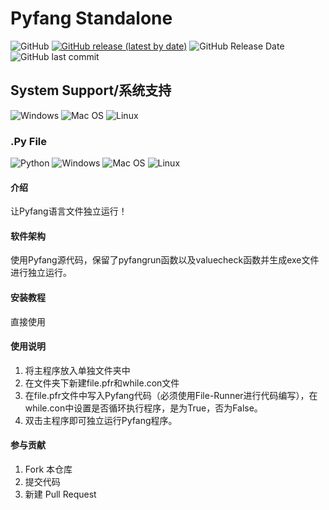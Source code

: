 # Pyfang Standalone

![GitHub](https://img.shields.io/github/license/fangcatchina/pyfang-standalone)
[![GitHub release (latest by date)](https://img.shields.io/github/v/release/fangcatchina/pyfang-standalone)](https://github.com/FangcatChina/pyfang-standalone/)
![GitHub Release Date](https://img.shields.io/github/release-date/fangcatchina/pyfang-standalone)
![GitHub last commit](https://img.shields.io/github/last-commit/fangcatchina/pyfang-standalone)
## System Support/系统支持

![Windows](https://img.shields.io/badge/Windows-Supported-brightgreen)
![Mac OS](https://img.shields.io/badge/Mac%20OS-Not%20Supported-orange)
![Linux](https://img.shields.io/badge/Linux-Not%20Supported-orange)

### .Py File
![Python](https://img.shields.io/badge/Python-3.7.3-blue)
![Windows](https://img.shields.io/badge/Windows-Supported-brightgreen)
![Mac OS](https://img.shields.io/badge/Mac%20OS-Supported-brightgreen)
![Linux](https://img.shields.io/badge/Linux-Supported-brightgreen)

#### 介绍
让Pyfang语言文件独立运行！

#### 软件架构

使用Pyfang源代码，保留了pyfangrun函数以及valuecheck函数并生成exe文件进行独立运行。


#### 安装教程

直接使用

#### 使用说明

1.  将主程序放入单独文件夹中
2.  在文件夹下新建file.pfr和while.con文件
3.  在file.pfr文件中写入Pyfang代码（必须使用File-Runner进行代码编写），在while.con中设置是否循环执行程序，是为True，否为False。
4.  双击主程序即可独立运行Pyfang程序。

#### 参与贡献

1.  Fork 本仓库
2.  提交代码
3.  新建 Pull Request

